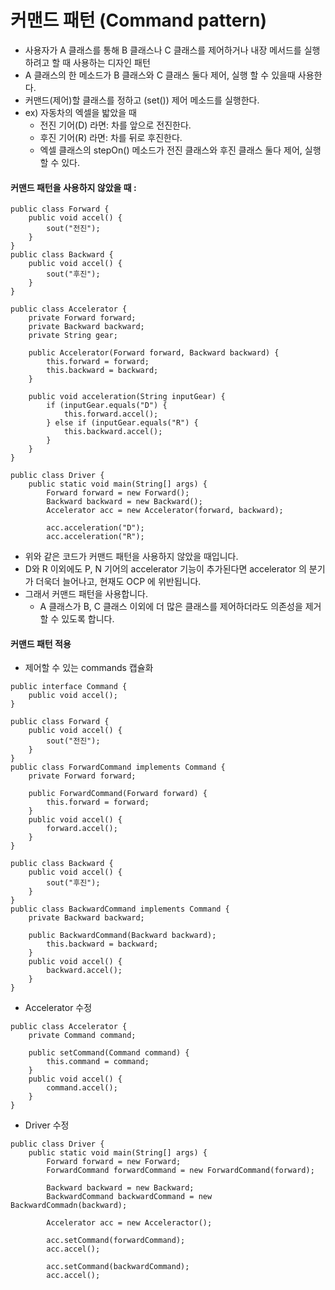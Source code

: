 # 커맨드 패턴 (Command pattern)
- 사용자가 A 클래스를 통해 B 클래스나 C 클래스를 제어하거나 내장 메서드를 실행하려고 할 때
사용하는 디자인 패턴
- A 클래스의 한 메소드가 B 클래스와 C 클래스 둘다 제어, 실행 할 수 있을때 사용한다.
- 커맨드(제어)할 클래스를 정하고 (set()) 제어 메소드를 실행한다.
- ex) 자동차의 엑셀을 밟았을 때  
  - 전진 기어(D) 라면: 차를 앞으로 전진한다.
  - 후진 기어(R) 라면: 차를 뒤로 후진한다.  
  - 엑셀 클래스의 stepOn() 메소드가 전진 클래스와 후진 클래스 둘다 제어, 실행할 수 있다.
  
#### 커맨드 패턴을 사용하지 않았을 때 :
```
public class Forward {
    public void accel() {
        sout("전진");
    }
}
public class Backward {
    public void accel() {
        sout("후진");
    }
}
```
```
public class Accelerator {
    private Forward forward;
    private Backward backward;
    private String gear;

    public Accelerator(Forward forward, Backward backward) {
        this.forward = forward;
        this.backward = backward;
    }

    public void acceleration(String inputGear) {
        if (inputGear.equals("D") {
            this.forward.accel();
        } else if (inputGear.equals("R") {
            this.backward.accel();
        }
    }
}
```
```
public class Driver {
    public static void main(String[] args) {
        Forward forward = new Forward();
        Backward backward = new Backward();
        Accelerator acc = new Accelerator(forward, backward);

        acc.acceleration("D");
        acc.acceleration("R");
```
- 위와 같은 코드가 커맨드 패턴을 사용하지 않았을 때입니다.  
- D와 R 이외에도 P, N 기어의 accelerator 기능이 추가된다면
accelerator 의 분기가 더욱더 늘어나고, 현재도 OCP 에 위반됩니다.  
- 그래서 커맨드 패턴을 사용합니다.  
  - A 클래스가 B, C 클래스 이외에 더 많은 클래스를 제어하더라도 의존성을 제거 할 수 있도록 합니다.
  
#### 커맨드 패턴 적용
- 제어할 수 있는 commands 캡슐화
```
public interface Command {
    public void accel();
}

public class Forward {
    public void accel() {
        sout("전진");
    }
}
public class ForwardCommand implements Command {
    private Forward forward;

    public ForwardCommand(Forward forward) {
        this.forward = forward;
    }
    public void accel() {
        forward.accel();
    }
}

public class Backward {
    public void accel() {
        sout("후진");
    }
}
public class BackwardCommand implements Command {
    private Backward backward;

    public BackwardCommand(Backward backward);
        this.backward = backward;
    }
    public void accel() {
        backward.accel();
    }
}
```
- Accelerator 수정
```
public class Accelerator {
    private Command command;

    public setCommand(Command command) {
        this.command = command;
    }
    public void accel() {
        command.accel();
    }
}
```
- Driver 수정
```
public class Driver {
    public static void main(String[] args) {
        Forward forward = new Forward;
        ForwardCommand forwardCommand = new ForwardCommand(forward);

        Backward backward = new Backward;
        BackwardCommand backwardCommand = new BackwardCommadn(backward);

        Accelerator acc = new Acceleractor();

        acc.setCommand(forwardCommand);
        acc.accel();

        acc.setCommand(backwardCommand);
        acc.accel();        
```